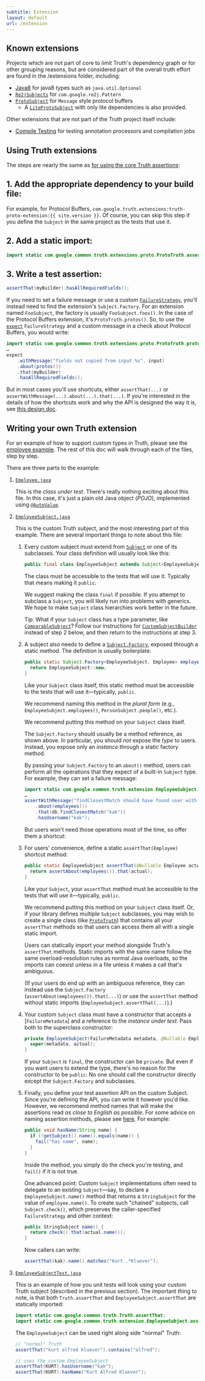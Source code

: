 ```yaml
---
subtitle: Extension
layout: default
url: /extension
---
```



## Known extensions


Projects which are not part of core to limit Truth's dependency graph or for
other grouping reasons, but are considered part of the overall truth effort are
found in the /extensions folder, including:

*   [Java8] for java8 types such as `java.util.Optional`
*   [`Re2jSubjects`] for `com.google.re2j.Pattern`
*   [`ProtoSubject`] for `Message` style protocol buffers
    *   A [`LiteProtoSubject`] with only lite dependencies is also provided.

Other extensions that are not part of the Truth project itself include:

*   [Compile Testing] for testing annotation processors and compilation jobs


## Using Truth extensions

The steps are nearly the same as [for using the core Truth assertions](index):

## 1. Add the appropriate dependency to your build file:

For example, for Protocol Buffers, `com.google.truth.extensions:truth-proto-extension:{{ site.version }}`. Of course, you can skip this step if you define the `Subject` in the same project as the tests that use it.


## 2. Add a static import:

```java
import static com.google.common.truth.extensions.proto.ProtoTruth.assertThat;
```

## 3. Write a test assertion:

```java
assertThat(myBuilder).hasAllRequiredFields();
```

If you need to set a failure message or use a custom [`FailureStrategy`], you'll
instead need to find the extension's `Subject.Factory`. For an extension named
`FooSubject`, the factory is usually `FooSubject.foos()`. In the case of the
Protocol Buffers extension, it's `ProtoTruth.protos()`. So, to use the
[`expect`] `FailureStrategy` and a custom message in a check about Protocol
Buffers, you would write:

```java
import static com.google.common.truth.extensions.proto.ProtoTruth.protos;
…
expect
    .withMessage("fields not copied from input %s", input)
    .about(protos())
    .that(myBuilder)
    .hasAllRequiredFields();
```

But in most cases you'll use shortcuts, either `assertThat(...)` or
`assertWithMessage(...).about(...).that(...)`. If you're interested in the
details of how the shortcuts work and why the API is designed the way it is,
see [this design doc](subject_builder_design).

## Writing your own Truth extension

For an example of how to support custom types in Truth, please see the [employee
example]. The rest of this doc will walk through each of the files, step by
step.

There are three parts to the example:

1.  [`Employee.java`]

    This is the *class under test*. There's really nothing exciting about this
    file. In this case, it's just a plain old Java object (*POJO*), implemented
    using [`@AutoValue`].

2.  [`EmployeeSubject.java`]

    This is the custom Truth subject, and the most interesting part of this
    example. There are several
    important things to note about this file:

    1.  Every custom subject must extend from [`Subject`] or one of its
        subclasses. Your class definition will usually look like this:

        ```java
        public final class EmployeeSubject extends Subject<EmployeeSubject, Employee> {…}
        ```

        The class must be accessible to the tests that will use it. Typically
        that means making it `public`.

        We suggest making the class `final` if possible. If you attempt to
        subclass a `Subject`, you will likely run into problems with generics.
        We hope to make `Subject` class hierarchies work better in the future.

        Tip: What if your `Subject` class has a type parameter, like
        [`ComparableSubject`]? Follow our instructions for
        [`CustomSubjectBuilder`](custom_subject_builder) instead of step 2
        below, and then return to the instructions at step 3.

    2.  A subject also needs to define a [`Subject.Factory`], exposed through a
        static method. The definition is usually boilerplate:

        ```java
        public static Subject.Factory<EmployeeSubject, Employee> employees() {
          return EmployeeSubject::new;
        }
        ```

        Like your `Subject` class itself, this static method must be accessible
        to the tests that will use it―typically, `public`.

        We recommend naming this method in the *plural form* (e.g.,
        `EmployeeSubject.employees()`, `PersonSubject.people()`, etc.).

        We recommend putting this method on your `Subject` class itself.

        The `Subject.Factory` should usually be a method reference, as shown
        above. In particular, you should *not* expose the *type* to users.
        Instead, you expose only an *instance* through a static factory method.

        By passing your `Subject.Factory` to an `about()` method, users can
        perform all the operations that they expect of a built-in `Subject`
        type. For example, they can set a failure message:

        ```java
        import static com.google.common.truth.extension.EmployeeSubject.employees;
        …
        assertWithMessage("findClosestMatch should have found user with given username")
            .about(employees())
            .that(db.findClosestMatch("kak"))
            .hasUsername("kak");
        ```

        But users won't need those operations most of the time, so offer them a
        shortcut:

    3.  For users' convenience, define a static `assertThat(Employee)` shortcut
        method:

        ```java
        public static EmployeeSubject assertThat(@Nullable Employee actual) {
          return assertAbout(employees()).that(actual);
        }
        ```

        Like your `Subject`, your `assertThat` method must be accessible to the
        tests that will use it―typically, `public`.

        We recommend putting this method on your `Subject` class itself. Or, if
        your library defines multiple `Subject` subclasses, you may wish to
        create a single class (like [`ProtoTruth`]) that contains all your
        `assertThat` methods so that users can access them all with a single
        static import.

        Users can statically import your method alongside Truth's `assertThat`
        methods. Static imports with the same name follow the same
        overload-resolution rules as normal Java overloads, so the imports can
        coexist unless in a file unless it makes a call that's ambiguous.

        (If your users do end up with an ambiguous reference, they can instead
        use the `Subject.Factory` (`assertAbout(employees()).that(...)`) or use
        the `assertThat` method without static imports
        (`EmployeeSubject.assertThat(...)`).)

    4.  Your custom `Subject` class must have a constructor that accepts a
        [`FailureMetadata`] and a reference to the *instance under test*. Pass
        both to the superclass constructor:

        ```java
        private EmployeeSubject(FailureMetadata metadata, @Nullable Employee actual) {
          super(metadata, actual);
        }
        ```

        If your `Subject` is `final`, the constructor can be `private`. But even
        if you want users to extend the type, there's no reason for the
        constructor to be `public`: No one should call the constructor directly
        except the `Subject.Factory` and subclasses.

    5.  Finally, you define your test assertion API on the custom Subject. Since
        you're defining the API, you can write it however you'd like. However,
        we recommend method names that will make the assertions read *as close
        to English as possible*. For some advice on naming assertion methods,
        please see [here](faq#assertion-naming). For example:

        ```java
        public void hasName(String name) {
          if (!getSubject().name().equals(name)) {
            fail("has name", name);
          }
        }
        ```

        Inside the method, you simply do the check you're testing, and `fail()`
        if it is not true.

        One advanced point: Custom `Subject` implementations often need to
        delegate to an existing `Subject`―say, to declare a
        `EmployeeSubject.name()` method that returns a `StringSubject` for the
        value of `employee.name()`. To create such "chained" subjects, call
        `Subject.check()`, which preserves the caller-specified
        `FailureStrategy` and other context:

        ```java
        public StringSubject name() {
          return check().that(actual.name());
        }
        ```

        Now callers can write:

        ```java
        assertThat(kak).name().matches("Kurt .*Kluever");
        ```

        <!-- TODO(cpovirk): Describe how to test your subject. -->

3.  [`EmployeeSubjectTest.java`]

    This is an example of how you unit tests will look using your custom Truth
    subject (described in the previous section). The important thing to note, is
    that both `Truth.assertThat` and `EmployeeSubject.assertThat` are statically
    imported:

    ```java
    import static com.google.common.truth.Truth.assertThat;
    import static com.google.common.truth.extension.EmployeeSubject.assertThat;
    ```

    The `EmployeeSubject` can be used right along side "normal" Truth:

    ```java
    // "normal" Truth
    assertThat("kurt alfred kluever").contains("alfred");

    // uses the custom EmployeeSubject
    assertThat(KURT).hasUsername("kak");
    assertThat(KURT).hasName("Kurt Alfred Kluever");
    ```

<!-- References -->

[`@AutoValue`]:           http://github.com/google/auto/tree/master/value
[Java8]:                  http://github.com/google/truth/blob/master/extensions/java8/src/main/java/com/google/common/truth/Truth8.java
[`Re2jSubjects`]:         http://github.com/google/truth/blob/master/extensions/re2j/src/main/java/com/google/common/truth/extensions/re2j/Re2jSubjects.java
[`LiteProtoSubject`]:     http://github.com/google/truth/blob/master/extensions/liteproto/src/main/java/com/google/common/truth/extensions/proto/LiteProtoSubject.java
[`ProtoSubject`]:         http://github.com/google/truth/blob/master/extensions/proto/src/main/java/com/google/common/truth/extensions/proto/ProtoSubject.java
[`ProtoTruth`]:         http://github.com/google/truth/blob/master/extensions/proto/src/main/java/com/google/common/truth/extensions/proto/ProtoTruth.java
[Compile Testing]:        http://github.com/google/compile-testing
[employee example]:       http://github.com/google/truth/blob/master/core/src/test/java/com/google/common/truth/extension/
[`Employee.java`]:        http://github.com/google/truth/blob/master/core/src/test/java/com/google/common/truth/extension/Employee.java
[`EmployeeSubjectTest.java`]:    http://github.com/google/truth/blob/master/core/src/test/java/com/google/common/truth/extension/EmployeeSubjectTest.java
[`EmployeeSubject.java`]: http://github.com/google/truth/blob/master/core/src/test/java/com/google/common/truth/extension/EmployeeSubject.java
[`ComparableSubject`]:    https://github.com/google/truth/blob/master/core/src/main/java/com/google/common/truth/ComparableSubject.java
[`Subject`]:    https://github.com/google/truth/blob/master/core/src/main/java/com/google/common/truth/Subject.java
[`Subject.Factory`]:    https://github.com/google/truth/blob/master/core/src/main/java/com/google/common/truth/Subject.java
[`FailureStrategy`]:    https://github.com/google/truth/blob/master/core/src/main/java/com/google/common/truth/FailureStrategy.java
[`expect`]:               https://google.github.io/truth/api/latest/com/google/common/truth/Expect.html

